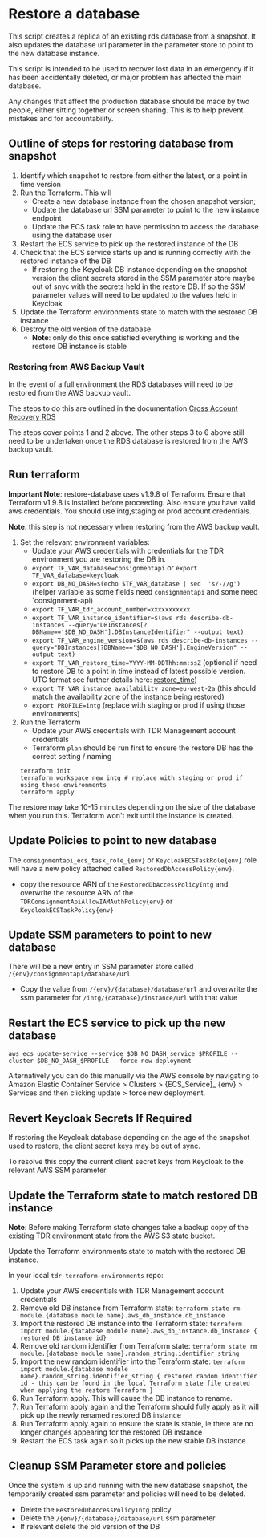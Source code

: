 # Restore a database

This script creates a replica of an existing rds database from a snapshot. It also updates the database url parameter in the parameter store to point to the new database instance.

This script is intended to be used to recover lost data in an emergency if it has been accidentally deleted, or major problem has affected the main database.

Any changes that affect the production database should be made by two people, either sitting together or screen sharing. This is to help prevent mistakes and for accountability.

## Outline of steps for restoring database from snapshot
1. Identify which snapshot to restore from either the latest, or a point in time version
2. Run the Terraform. This will
    * Create a new database instance from the chosen snapshot version;
    * Update the database url SSM parameter to point to the new instance endpoint
    * Update the ECS task role to have permission to access the database using the database user
3. Restart the ECS service to pick up the restored instance of the DB
4. Check that the ECS service starts up and is running correctly with the restored instance of the DB
   * If restoring the Keycloak DB instance depending on the snapshot version the client secrets stored in the SSM parameter store maybe out of snyc with the secrets held in the restore DB. If so the SSM parameter values will need to be updated to the values held in Keycloak
5. Update the Terraform environments state to match with the restored DB instance
6. Destroy the old version of the database
   * **Note**: only do this once satisfied everything is working and the restore DB instance is stable

### Restoring from AWS Backup Vault

In the event of a full environment the RDS databases will need to be restored from the AWS backup vault.

The steps to do this are outlined in the documentation [Cross Account Recovery RDS](https://github.com/nationalarchives/ds-infrastructure-aws-backup/blob/main/docs/cross-account-recovery-rds.md)

The steps cover points 1 and 2 above. The other steps 3 to 6 above still need to be undertaken once the RDS database is restored from the AWS backup vault. 

## Run terraform

**Important Note**: restore-database uses v1.9.8 of Terraform. Ensure that Terraform v1.9.8 is installed before proceeding. Also ensure you have valid aws credentials. You should use intg,staging or prod account credentials.

**Note**: this step is not necessary when restoring from the AWS backup vault.

1. Set the relevant environment variables:
   * Update your AWS credentials with credentials for the TDR environment you are restoring the DB in.
   * `export TF_VAR_database=consignmentapi` or `export TF_VAR_database=keycloak`
   * `export DB_NO_DASH=$(echo $TF_VAR_database | sed  's/-//g')` (helper variable as some fields need `consignmentapi` and some need `consignment-api)
   * `export TF_VAR_tdr_account_number=xxxxxxxxxxx`
   * `export TF_VAR_instance_identifier=$(aws rds describe-db-instances --query="DBInstances[?DBName=='$DB_NO_DASH'].DBInstanceIdentifier" --output text)`
   * `export TF_VAR_engine_version=$(aws rds describe-db-instances --query="DBInstances[?DBName=='$DB_NO_DASH'].EngineVersion" --output text)`
   * `export TF_VAR_restore_time=YYYY-MM-DDThh:mm:ssZ` (optional if need to restore DB to a point in time instead of latest possible version. UTC format see further details here: [restore_time](https://registry.terraform.io/providers/hashicorp/aws/latest/docs/resources/db_instance#restore_time))
   * `export TF_VAR_instance_availability_zone=eu-west-2a` (this should match the availability zone of the instance being restored)
   * `export PROFILE=intg` (replace with staging or prod if using those environments)
2. Run the Terraform
   * Update your AWS credentials with TDR Management account credentials
   * Terraform `plan` should be run first to ensure the restore DB has the correct setting / naming
   ```
   terraform init
   terraform workspace new intg # replace with staging or prod if using those environments
   terraform apply
   ```

The restore may take 10-15 minutes depending on the size of the database when you run this. Terraform won't exit until the instance is created.

## Update Policies to point to new database 

The `consignmentapi_ecs_task_role_{env}` or `KeycloakECSTaskRole{env}` role will have a new policy attached called `RestoredDbAccessPolicy{env}`.
* copy the resource ARN of the `RestoredDbAccessPolicyIntg` and overwrite the resource ARN of the `TDRConsignmentApiAllowIAMAuthPolicy{env}` or `KeycloakECSTaskPolicy{env}`

## Update SSM parameters to point to new database
There will be a new entry in SSM parameter store called `/{env}/consignmentapi/database/url`
* Copy the value from `/{env}/{database}/database/url` and overwrite the ssm parameter for `/intg/{database}/instance/url` with that value

## Restart the ECS service to pick up the new database

```
aws ecs update-service --service $DB_NO_DASH_service_$PROFILE --cluster $DB_NO_DASH_$PROFILE --force-new-deployment
```

Alternatively you can do this manually via the AWS console by navigating to Amazon Elastic Container Service > Clusters > {ECS_Service}_
{env} > Services and then clicking update > force new deployment. 

## Revert Keycloak Secrets If Required

If restoring the Keycloak database depending on the age of the snapshot used to restore, the client secret keys may be out of sync.

To resolve this copy the current client secret keys from Keycloak to the relevant AWS SSM parameter

## Update the Terraform state to match restored DB instance

**Note**: Before making Terraform state changes take a backup copy of the existing TDR environment state from the AWS S3 state bucket.

Update the Terraform environments state to match with the restored DB instance.

In your local `tdr-terraform-environments` repo:
1. Update your AWS credentials with TDR Management account credentials
2. Remove old DB instance from Terraform state: `terraform state rm module.{database module name}.aws_db_instance.db_instance`
3. Import the restored DB instance into the Terraform state: `terraform import module.{database module name}.aws_db_instance.db_instance { restored DB instance id}`
4. Remove old random identifier from Terraform state: `terraform state rm module.{database module name}.random_string.identifier_string`
5. Import the new random identifier into the Terraform state: `terraform import module.{database module name}.random_string.identifier_string { restored random identifier id - this can be found in the local Terraform state file created when applying the restore Terraform }`
6. Run Terraform apply. This will cause the DB instance to rename.
7. Run Terraform apply again and the Terraform should fully apply as it will pick up the newly renamed restored DB instance
8. Run Terraform apply again to ensure the state is stable, ie there are no longer changes appearing for the restored DB instance
9. Restart the ECS task  again so it picks up the new stable DB instance.

## Cleanup SSM Parameter store and policies
Once the system is up and running with the new database snapshot, the temporarily created ssm parameter and policies will need to be deleted.
* Delete the `RestoredDbAccessPolicyIntg` policy
* Delete the `/{env}/{database}/database/url` ssm parameter
* If relevant delete the old version of the DB
